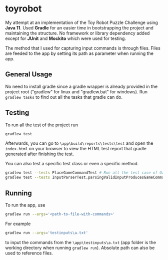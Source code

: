 # toyrobot
My attempt at an implementation of the Toy Robot Puzzle Challenge using **Java 11**. Used **Gradle** for an easier time in bootstrapping the project and maintaining the structure. No framework or library dependency added except for **JUnit** and **Mockito** which were used for testing. 

The method that I used for capturing input commands is through files. Files are feeded to the app by setting its path as parameter when running the app.

## General Usage
No need to install gradle since a gradle wrapper is already provided in the project root ("gradlew" for linux and "gradlew.bat" for windows). Run `gradlew tasks` to find out all the tasks that gradle can do.

## Testing
To run all the test of the project run
```bash
gradlew test
```
Afterwards, you can go to `\app\build\reports\tests\test` and open the `index.html` on your browser to view the HTML test report that gradle generated after finishing the test.

You can also test a specific test class or even a specific method.
```bash
gradlew test --tests PlaceGameCommandTest # Run all the test case of GameTest
gradlew test --tests InputParserTest.parsingValidInputProducesGameCommand # Run only the specified method of InputParserTest
```
## Running
To run the app, use
```bash
gradlew run --args='<path-to-file-with-commands>'
```
For example
```bash
gradlew run --args='testinputs\a.txt'
```
to input the commands from the `\app\testinputs\a.txt` (app folder is the working directory when running `gradlew run`). Absolute path can also be used to reference files.
